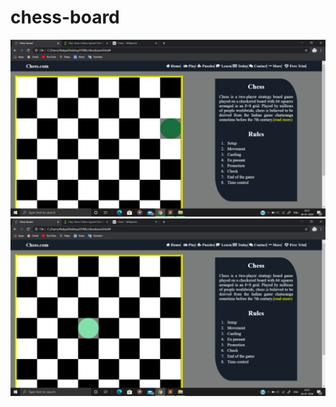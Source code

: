 # chess-board
![](https://github.com/atulya-karn/chess-board/blob/master/screenshots/Screenshot%20(63).png)
![](https://github.com/atulya-karn/chess-board/blob/master/screenshots/Screenshot%20(64).png)
